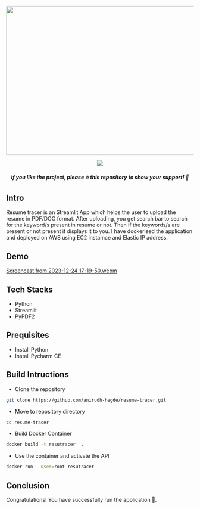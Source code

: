 <p style="text-align:center;" align="center">
  <img src="https://github.com/anirudh-hegde/resume-tracer/assets/105560839/12bd32a7-9d2b-48c8-b9a5-cd80a8ec9b23"width="700px" height="400px">
</p>
<p style="text-align:center;" align="center">
<a href="https://github.com/anirudh-hegde/Resume-Tracer/blob/main/LICENSE" alt="LICENSE">
    <img src="https://img.shields.io/github/license/anirudh-hegde/resume-tracer?color=brightgreen" />
</a>
</p>
<h5><p align="center"><i>If you like the project, please ⭐ this repository to show your support! 🤩</i></p></h5>

## Intro
Resume tracer is an Streamlit App which helps the user to upload the resume in PDF/DOC format. 
After uploading, you get search bar to search for the keyword/s present in resume or not. 
Then if the keywords/s are present or not present it displays it to you. I have dockerised the application and deployed on AWS using EC2 instamce and Elastic IP address.

## Demo
[Screencast from 2023-12-24 17-19-50.webm](https://github.com/anirudh-hegde/resume-tracer/assets/105560839/702413da-5832-4300-8194-0a1426b629b2)


## Tech Stacks
- Python
- Streamlit
- PyPDF2

## Prequisites
- Install Python
- Install Pycharm CE

## Build Intructions 
- Clone the repository
```sh
git clone https://github.com/anirudh-hegde/resume-tracer.git
```
- Move to repository directory
```sh
cd resume-tracer
```
- Build Docker Container 
```sh
docker build -t resutracer  .
```
- Use the container and activate the API 
```sh
docker run --user=root resutracer
```

## Conclusion
Congratulations! You have successfully run the application 🚀️.
